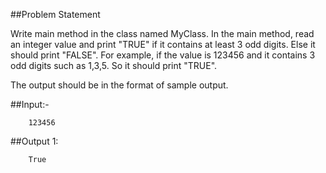 ##Problem Statement

Write main method in the class named MyClass.
In the main method, read an integer value and print "TRUE" if it contains at least 3 odd digits. Else it should print "FALSE".
For example, if the value is 123456 and it contains 3 odd digits such as 1,3,5. So it should print "TRUE".

The output should be in the format of sample output.

##Input:-

        123456

##Output 1:

        True
